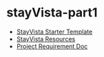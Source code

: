 # stayVista-part1

- [StayVista Starter Template](https://github.com/shakilahmedatik/stayVista-starter-template)
- [StayVista Resources](https://github.com/shakilahmedatik/stay-vista-resources)
- [Project Requirement Doc](https://docs.google.com/document/d/1jjOq06IFv8vlyB9DdDJ_l4FY7zxp3HMm_W9Su6znsyg/edit?usp=sharing)

